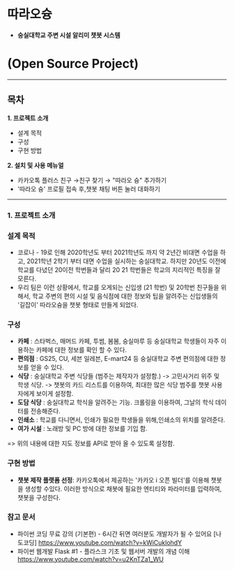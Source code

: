 # **따라오슝**

- **숭실대학교 주변 시설 알리미 챗봇 시스템**

# **(Open Source Project)**

---

## **목차**

**1. 프로젝트 소개**

- 설계 목적
- 구성
- 구현 방법

**2. 설치 및 사용 메뉴얼**

- 카카오톡 플러스 친구 →친구 찾기 → "따라오 슝" 추가하기
- '따라오 슝' 프로필 접속 후,챗봇 채팅 버튼 눌러 대화하기

---

### **1. 프로젝트 소개**

### 설계 목적

- 코로나 - 19로 인해 2020학년도 부터 2021학년도 까지 약 2년간 비대면 수업을 하고, 2021학년 2학기 부터 대면 수업을 실시하는 숭실대학교. 하지만 20년도 이전에 학교를 다녔던 20이전 학번들과 달리 20 21 학번들은 학교의 지리적인 특징을 잘 모른다.
- 우리 팀은 이런 상황에서, 학교를 오게되는 신입생 (21 학번) 및 20학번 친구들을 위해서, 학교 주변의 편의 시설 및 음식점에 대한 정보와 팁을 알려주는 신입생들의 '길잡이' 따라오슝을 챗봇 형태로 만들게 되었다.

### **구성**

- **카페** : 스타벅스, 매머드 카페, 투썸, 봄봄, 숭실마루 등 숭실대학교 학생들이 자주 이용하는 카페에 대한 정보를 확인 할 수 있다.
- **편의점** : GS25, CU, 세븐 일레븐, E-mart24 등 숭실대학교 주변 편의점에 대한 정보를 얻을 수 있다.
- **식당** : 숭실대학교 주변 식당들  (범주는 제작자가 설정함.) -> 고민사거리 위주 및 학생 식당.
-> 챗봇의 카드 리스트를 이용하여, 최대한 많은 식당 범주를 챗봇 사용자에게 보이게 설정함.
- **도담 식당** : 숭실대학교 학식을 알려주는 기능. 크롤링을 이용하여, 그날의 학식 데이터를 전송해준다.
- **인쇄소** : 학교를 다니면서, 인쇄가 필요한 학생들을 위해,인쇄소의 위치를 알려준다. 
- **여가 시설** : 노래방 및 PC 방에 대한 정보를 기입 함.

=> 위의 내용에 대한 지도 정보를 API로 받아 올 수 있도록 설정함.

### **구현 방법**

- **챗봇 제작 플랫폼 선정**:  카카오톡에서 제공하는 '카카오 i 오픈 빌더'를 이용해 챗봇을 생성할 수있다. 이러한 방식으로 채봇에 필요한 엔티티와 파라미터를 입력하여, 챗봇을 구성한다.


### **참고 문서**

- 파이썬 코딩 무료 강의 (기본편) - 6시간 뒤면 여러분도 개발자가 될 수 있어요 [나도코딩]
 https://www.youtube.com/watch?v=kWiCuklohdY
- 파이썬 웹개발 Flask #1 - 플라스크 기초 및 웹서버 개발의 개념 이해
  https://www.youtube.com/watch?v=u2KnTZa1_WU